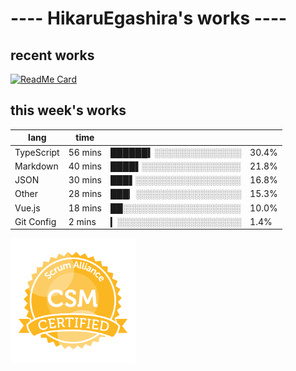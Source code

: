 # ---- HikaruEgashira's works ----

## recent works

[![ReadMe Card](https://github-readme-stats.vercel.app/api/pin/?username=twin-te&repo=twinte-front)](https://github.com/twin-te/twinte-front)

## this week's works

| lang        | time           |                       |        |
| ----------- | -------------- | --------------------- | ------ |
| TypeScript  | 56 mins        | ██████▍░░░░░░░░░░░░░░ |  30.4% |
| Markdown    | 40 mins        | ████▌░░░░░░░░░░░░░░░░ |  21.8% |
| JSON        | 30 mins        | ███▌░░░░░░░░░░░░░░░░░ |  16.8% |
| Other       | 28 mins        | ███▏░░░░░░░░░░░░░░░░░ |  15.3% |
| Vue.js      | 18 mins        | ██░░░░░░░░░░░░░░░░░░░ |  10.0% |
| Git Config  | 2 mins         | ▎░░░░░░░░░░░░░░░░░░░░ |   1.4% |

<img src="./image/seal-csm.png" alt="" data-canonical-src="./image/seal-csm.png" width="200" height="200" />
